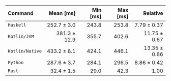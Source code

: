 | Command | Mean [ms] | Min [ms] | Max [ms] | Relative |
|:---|---:|---:|---:|---:|
| `Haskell` | 252.7 ± 3.0 | 243.8 | 253.8 | 7.79 ± 0.37 |
| `Kotlin/JVM` | 381.3 ± 12.9 | 355.7 | 402.6 | 11.75 ± 0.67 |
| `Kotlin/Native` | 433.2 ± 8.1 | 424.1 | 446.1 | 13.35 ± 0.66 |
| `Python` | 287.6 ± 3.7 | 284.1 | 296.5 | 8.86 ± 0.42 |
| `Rust` | 32.4 ± 1.5 | 29.0 | 42.3 | 1.00 |
